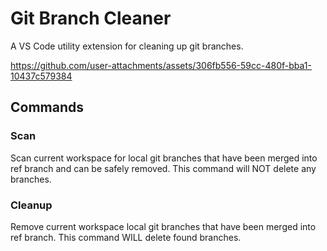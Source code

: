 # Git Branch Cleaner

A VS Code utility extension for cleaning up git branches.

https://github.com/user-attachments/assets/306fb556-59cc-480f-bba1-10437c579384

## Commands

### Scan

Scan current workspace for local git branches that have been merged into ref branch and can be safely removed. This command will NOT delete any branches.

### Cleanup

Remove current workspace local git branches that have been merged into ref branch. This command WILL delete found branches.

